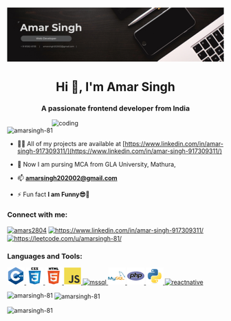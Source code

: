 ![logo](https://github.com/amarsingh-81/amarsingh-81/blob/main/Black%20and%20White%20Modern%20Professional%20Sales%20and%20Marketing%20Profile%20LinkedIn%20Banner%20(1).png)
<h1 align="center">Hi 👋, I'm Amar Singh</h1>
<h3 align="center">A passionate frontend developer from India</h3>
<img align="right" alt="coding" width="400" src="https://media0.giphy.com/media/v1.Y2lkPTc5MGI3NjExYnVma3UwcmcwY3l4dnJyc3hiaWVtYnZkbG5ta2Y1amU2Z3FpY3dnMCZlcD12MV9pbnRlcm5hbF9naWZfYnlfaWQmY3Q9Zw/jBOOXxSJfG8kqMxT11/giphy.gif">


<p align="left"> <img src="https://komarev.com/ghpvc/?username=amarsingh-81&label=Profile%20views&color=0e75b6&style=flat" alt="amarsingh-81" /> </p>

- 👨‍💻 All of my projects are available at [https://www.linkedin.com/in/amar-singh-917309311/](https://www.linkedin.com/in/amar-singh-917309311/)

- 💬 Now I am pursing MCA from GLA University, Mathura,

- 📫  **amarsingh202002@gmail.com**

- ⚡ Fun fact **I am Funny😎🤩**

<h3 align="left">Connect with me:</h3>
<p align="left">
<a href="https://twitter.com/amars2804" target="blank"><img align="center" src="https://raw.githubusercontent.com/rahuldkjain/github-profile-readme-generator/master/src/images/icons/Social/twitter.svg" alt="amars2804" height="30" width="40" /></a>
<a href="https://linkedin.com/in/https://www.linkedin.com/in/amar-singh-917309311/" target="blank"><img align="center" src="https://raw.githubusercontent.com/rahuldkjain/github-profile-readme-generator/master/src/images/icons/Social/linked-in-alt.svg" alt="https://www.linkedin.com/in/amar-singh-917309311/" height="30" width="40" /></a>
<a href="https://www.leetcode.com/https://leetcode.com/u/amarsingh-81/" target="blank"><img align="center" src="https://raw.githubusercontent.com/rahuldkjain/github-profile-readme-generator/master/src/images/icons/Social/leet-code.svg" alt="https://leetcode.com/u/amarsingh-81/" height="30" width="40" /></a>
</p>

<h3 align="left">Languages and Tools:</h3>
<p align="left"> <a href="https://www.w3schools.com/cpp/" target="_blank" rel="noreferrer"> <img src="https://raw.githubusercontent.com/devicons/devicon/master/icons/cplusplus/cplusplus-original.svg" alt="cplusplus" width="40" height="40"/> </a> <a href="https://www.w3schools.com/css/" target="_blank" rel="noreferrer"> <img src="https://raw.githubusercontent.com/devicons/devicon/master/icons/css3/css3-original-wordmark.svg" alt="css3" width="40" height="40"/> </a> <a href="https://www.w3.org/html/" target="_blank" rel="noreferrer"> <img src="https://raw.githubusercontent.com/devicons/devicon/master/icons/html5/html5-original-wordmark.svg" alt="html5" width="40" height="40"/> </a> <a href="https://developer.mozilla.org/en-US/docs/Web/JavaScript" target="_blank" rel="noreferrer"> <img src="https://raw.githubusercontent.com/devicons/devicon/master/icons/javascript/javascript-original.svg" alt="javascript" width="40" height="40"/> </a> <a href="https://www.microsoft.com/en-us/sql-server" target="_blank" rel="noreferrer"> <img src="https://www.svgrepo.com/show/303229/microsoft-sql-server-logo.svg" alt="mssql" width="40" height="40"/> </a> <a href="https://www.mysql.com/" target="_blank" rel="noreferrer"> <img src="https://raw.githubusercontent.com/devicons/devicon/master/icons/mysql/mysql-original-wordmark.svg" alt="mysql" width="40" height="40"/> </a> <a href="https://www.php.net" target="_blank" rel="noreferrer"> <img src="https://raw.githubusercontent.com/devicons/devicon/master/icons/php/php-original.svg" alt="php" width="40" height="40"/> </a> <a href="https://www.python.org" target="_blank" rel="noreferrer"> <img src="https://raw.githubusercontent.com/devicons/devicon/master/icons/python/python-original.svg" alt="python" width="40" height="40"/> </a> <a href="https://reactnative.dev/" target="_blank" rel="noreferrer"> <img src="https://reactnative.dev/img/header_logo.svg" alt="reactnative" width="40" height="40"/> </a> </p>

<p><img align="left" src="https://github-readme-stats.vercel.app/api/top-langs?username=amarsingh-81&show_icons=true&locale=en&layout=compact" alt="amarsingh-81" /></p>

<p>&nbsp;<img align="center" src="https://github-readme-stats.vercel.app/api?username=amarsingh-81&show_icons=true&locale=en" alt="amarsingh-81" /></p>

<p><img align="center" src="https://github-readme-streak-stats.herokuapp.com/?user=amarsingh-81&" alt="amarsingh-81" /></p>
